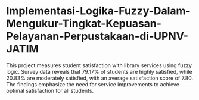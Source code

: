 # Implementasi-Logika-Fuzzy-Dalam-Mengukur-Tingkat-Kepuasan-Pelayanan-Perpustakaan-di-UPNV-JATIM
This project measures student satisfaction with library services using fuzzy logic. Survey data reveals that 79.17% of students are highly satisfied, while 20.83% are moderately satisfied, with an average satisfaction score of 7.80. The findings emphasize the need for service improvements to achieve optimal satisfaction for all students.
